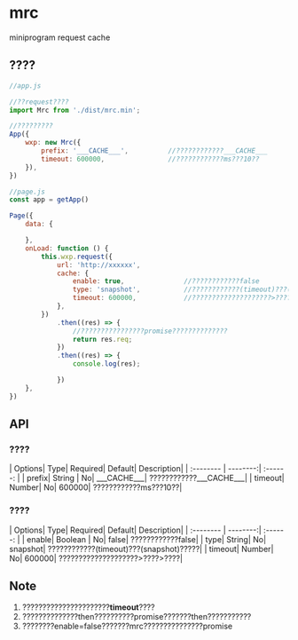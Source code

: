 # mrc
miniprogram request cache

## ????
```javascript
//app.js

//??request????
import Mrc from './dist/mrc.min';

//?????????
App({
	wxp: new Mrc({
		prefix: '___CACHE___',			//????????????___CACHE___
		timeout: 600000,				//????????????ms???10??
	}),
})
```

```javascript
//page.js
const app = getApp()

Page({
	data: {

	},
	onLoad: function () {
		this.wxp.request({
			url: 'http://xxxxxx',
			cache: {
				enable: true,			    //????????????false
				type: 'snapshot',		    //????????????(timeout)???(snapshot)?????
				timeout: 600000,		 	//????????????????????>????>????
			},
		})
			.then((res) => {
				//????????????????promise??????????????
				return res.req;
			})
			.then((res) => {
				console.log(res);

			})
	},
})
```

## API
### ????
| Options|     Type|   Required|   Default|   Description|
| :-------- | --------:| :------: |
| prefix|   String |  No|  \_\_\_CACHE___|  ????????????\_\_\_CACHE___|
| timeout|   Number|  No|  600000|  ????????????ms???10??|

### ????
| Options|     Type|   Required|   Default|   Description|
| :-------- | --------:| :------: |
| enable|  Boolean |  No|  false|  ????????????false|
| type|   String|  No|  snapshot|  ????????????(timeout)???(snapshot)?????|
| timeout|   Number|  No|  600000|  ????????????????????>????>????|

## Note
1. ??????????????????????**timeout**????
2. ??????????????then??????????promise???????then???????????
3. ????????enable=false???????mrc???????????????promise